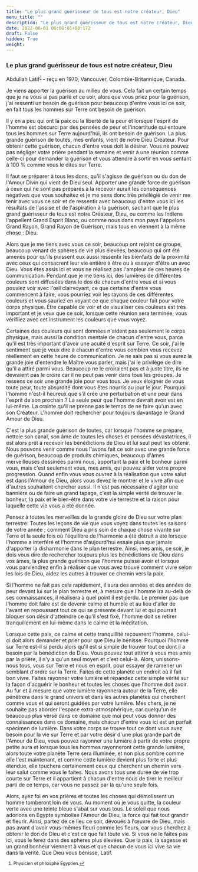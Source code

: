 ```yaml
---
title: "Le plus grand guérisseur de tous est notre créateur, Dieu"
menu_title: ""
description: "Le plus grand guérisseur de tous est notre créateur, Dieu"
date: 2022-06-01 06:00:01+00:172
draft: False
hidden: True
weight:
---
```

### Le plus grand guérisseur de tous est notre créateur, Dieu

Abdullah Latif<sup id="a1">[1](#f1)</sup> - reçu en 1970, Vancouver, Colombie-Britannique, Canada.

Je viens apporter la guérison au milieu de vous. Cela fait un certain temps que je ne vous ai pas parlé et ce soir, alors que vous priez pour la guérison, j'ai ressenti un besoin de guérison pour beaucoup d'entre vous ici ce soir, en fait tous les hommes sur Terre ont besoin de guérison.

Il y en a peu qui ont la paix ou la liberté de la peur et lorsque l'esprit de l'homme est obscurci par des pensées de peur et l'incertitude qui entoure tous les hommes sur Terre aujourd'hui, ils ont besoin de guérison. La plus grande guérison de toutes, mes enfants, vient de notre Dieu Créateur. Pour obtenir cette guérison, chacun d'entre vous doit la désirer. Vous ne pouvez pas négliger votre prière pendant la semaine et venir à une réunion comme celle-ci pour demander la guérison et vous attendre à sortir en vous sentant à 100 % comme vous le dites sur Terre.

Il faut se préparer à tous les dons, qu'il s'agisse de guérison ou du don de l'Amour Divin qui vient de Dieu seul. Apporter une grande force de guérison à ceux qui ne sont pas préparés à la recevoir aurait les conséquences négatives que vous souhaitez et je me sens donc très privilégié de venir me tenir avec vous ce soir et de ressentir avec beaucoup d'entre vous ici les résultats de l'assise et de l'aspiration à la guérison, sachant que le plus grand guérisseur de tous est notre Créateur, Dieu, ou comme les Indiens l'appellent Grand Esprit Blanc, ou comme nous dans mon pays l'appelons Grand Rayon, Grand Rayon de Guérison, mais tous en viennent à la même chose : Dieu.

Alors que je me tiens avec vous ce soir, beaucoup ont rejoint ce groupe, beaucoup venant de sphères de vie plus élevées, beaucoup qui ont été amenés pour qu'ils puissent eux aussi ressentir les bienfaits de la proximité avec ceux qui consacrent leur vie entière à être ou à essayer d'être un avec Dieu. Vous êtes assis ici et vous ne réalisez pas l'ampleur de ces heures de communication. Pendant que je me tiens ici, des lumières de différentes couleurs sont diffusées dans le dos de chacun d'entre vous et si vous pouviez voir avec l'œil clairvoyant, ce que certains d'entre vous commencent à faire, vous pourriez voir les rayons de ces différentes couleurs et vous sauriez en voyant ce que chaque couleur fait pour votre corps physique. Être capable de voir et de visualiser ces couleurs est très important et je veux que ce soir, lorsque cette réunion sera terminée, vous vérifiiez avec cet instrument les couleurs que vous voyez.

Certaines des couleurs qui sont données n'aident pas seulement le corps physique, mais aussi la condition mentale de chacun d'entre vous, parce qu'il est très important d'avoir une acuité d'esprit sur Terre. Ce soir, j'ai le sentiment que je veux dire à chacun d'entre vous combien vous recevez réellement en cette heure de communication. Je ne sais pas si vous aurez la grande joie d'entendre le Maître vous parler, mais j'ai le privilège de dire qu'il a attiré parmi vous. Beaucoup ne le croiraient pas et à juste titre, ils ne devraient pas le croire car il ne peut pas venir dans tous les groupes. Je ressens ce soir une grande joie pour vous tous. Je veux éloigner de vous toute peur, toute absurdité dont vous êtes nourris au jour le jour. Pourquoi l'homme n'est-il heureux que s'il crée une perturbation et une peur dans l'esprit de son prochain ? La seule peur que l'homme devrait avoir est en lui-même. La crainte qu'il ne prenne pas le temps de ne faire qu'un avec son Créateur. L'homme doit rechercher pour toujours davantage le Grand Amour de Dieu.

C'est la plus grande guérison de toutes, car lorsque l'homme se prépare, nettoie son canal, son âme de toutes les choses et pensées dévastatrices, il est alors prêt à recevoir les bénédictions de Dieu et lui seul peut les obtenir. Nous pouvons venir comme nous l'avons fait ce soir avec une grande force de guérison, beaucoup de produits chimiques, beaucoup d'âmes merveilleuses dessinées parmi nous, apportant la paix et le bonheur parmi vous, mais c'est seulement vous, mes amis, qui pouvez aider votre propre progression. Quand enfin vous vous ouvrez à la réalisation que votre salut est dans l'Amour de Dieu, alors vous devez le montrer et le vivre afin que d'autres souhaitent chercher aussi. Il n'est pas nécessaire d'agiter une bannière ou de faire un grand tapage, c'est la simple vérité de trouver le bonheur, la paix et le bien-être dans votre vie terrestre et la raison pour laquelle cette vie vous a été donnée.

Pensez à toutes les merveilles de la grande gloire de Dieu sur votre plan terrestre. Toutes les leçons de vie que vous voyez dans toutes les saisons de votre année ; comment Dieu a pris soin de chaque chose vivante sur Terre et la seule fois où l'équilibre de l'harmonie a été détruit a été lorsque l'homme a interféré et l'homme d'aujourd'hui essaie plus que jamais d'apporter la disharmonie dans le plan terrestre. Ainsi, mes amis, ce soir, je dois vous dire de rechercher toujours plus les bénédictions de Dieu dans vos âmes, la plus grande guérison que l'homme puisse avoir et lorsque vous parviendrez enfin à réaliser que vous avez trouvé comment vivre selon les lois de Dieu, aidez les autres à trouver ce chemin vers la paix.

Si l'homme ne fait pas cela rapidement, il aura des années et des années de peur devant lui sur le plan terrestre et, à mesure que l'homme ira au-delà de ses connaissances, il réalisera à quel point il est perdu. Le premier pas que l'homme doit faire est de devenir calme et humble et au lieu d'aller de l'avant en repoussant tout ce qui se présente devant lui et qui pourrait bloquer son désir d'atteindre ce qu'il s'est fixé, l'homme doit se retirer tranquillement en lui-même dans le calme et la méditation.

Lorsque cette paix, ce calme et cette tranquillité recouvrent l'homme, celui-ci doit alors demander et prier pour que Dieu le bénisse. Pourquoi l'homme sur Terre est-il si perdu alors qu'il est si simple de trouver tout ce dont il a besoin par la bénédiction de Dieu. Vous pouvez tout attirer à vous mes amis par la prière, il n'y a qu'un seul moyen et c'est celui-là. Alors, unissons-nous tous, vous sur Terre et nous en esprit, pour essayer de ramener un semblant d'ordre sur la Terre. Faites de cette planète un endroit où il fait bon vivre. Faites rayonner votre lumière et répandez cette simple vérité sur la façon d'acquérir le bonheur et toutes les choses que l'homme doit avoir. Au fur et à mesure que votre lumière rayonnera autour de la Terre, elle pénétrera dans le grand univers et dans les autres planètes qui cherchent comme vous et qui seront guidées par votre lumière. Mes chers, je ne souhaite pas aborder l'espace extra-atmosphérique, car quelqu'un de beaucoup plus versé dans ce domaine que moi peut vous donner des connaissances dans ce domaine, mais chacun d'entre vous ici est un parfait spécimen de lumière. Dans votre corps se trouve tout ce dont vous avez besoin pour la vie sur Terre et par votre désir d'une plus grande part de l'Amour de Dieu, vous pouvez rayonner une lumière à partir de votre propre petite aura et lorsque tous les hommes rayonneront cette grande lumière, alors toute votre planète Terre sera illuminée, et non plus sombre comme elle l'est maintenant, et comme cette lumière devient plus forte et plus étendue, elle touchera certainement ceux qui cherchent un chemin vers leur salut comme vous le faites. Nous avons tous une durée de vie trop courte sur Terre et il appartient à chacun d'entre nous de tirer le meilleur parti de ce temps, car vous ne passez par là qu'une seule fois.

Alors, ayez foi en vos prières et toutes les choses qui démolissent un homme tomberont loin de vous. Au moment où je vous quitte, la couleur verte avec une teinte bleue s'abat sur vous tous. Le soleil que nous adorions en Égypte symbolise l'Amour de Dieu, la force qui fait tout grandir et fleurir. Ainsi, partez de ce lieu ce soir, dévoués à l'œuvre de Dieu, mais pas avant d'avoir vous-mêmes fleuri comme les fleurs, car vous cherchez à obtenir le don de Dieu et c'est ce que fait toute vie. Si vous ne le faites pas ici, vous le ferez dans des sphères plus élevées. Que la paix, la sagesse et un grand bonheur viennent à vous et que chacun de vous ici vive sa vie dans la vérité. Que Dieu vous bénisse, Latif.
<small>

1. <large id="f1"> Physicien et philosphe Egyptien.[↩](#a1)

